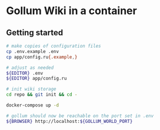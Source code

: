 # Gollum Wiki in a container

## Getting started

```sh
# make copies of configuration files
cp .env.example .env
cp app/config.ru{.example,}

# adjust as needed
${EDITOR} .env
${EDITOR} app/config.ru

# init wiki storage
cd repo && git init && cd -

docker-compose up -d

# gollum should now be reachable on the port set in .env
${BROWSER} http://localhost:${GOLLUM_WORLD_PORT}
```
